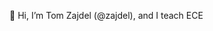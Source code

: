 👋 Hi, I’m Tom Zajdel (@zajdel), and I teach ECE

<!---
zajdel/zajdel is a ✨ special ✨ repository because its `README.md` (this file) appears on your GitHub profile.
You can click the Preview link to take a look at your changes.
--->
